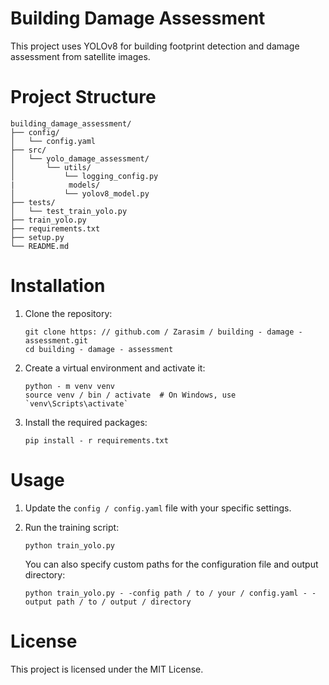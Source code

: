 # Building Damage Assessment

This project uses YOLOv8 for building footprint detection and damage assessment from satellite images.

# Project Structure

```
building_damage_assessment/
├── config/
│   └── config.yaml
├── src/
│   └── yolo_damage_assessment/
│       └── utils/
│           └── logging_config.py
|            models/
│           └── yolov8_model.py
├── tests/
│   └── test_train_yolo.py
├── train_yolo.py
├── requirements.txt
├── setup.py
└── README.md
```

# Installation

1. Clone the repository:
    ```
    git clone https: // github.com / Zarasim / building - damage - assessment.git
    cd building - damage - assessment
    ```

2. Create a virtual environment and activate it:
    ```
    python - m venv venv
    source venv / bin / activate  # On Windows, use `venv\Scripts\activate`
    ```

3. Install the required packages:
    ```
    pip install - r requirements.txt
    ```

# Usage

1. Update the `config / config.yaml` file with your specific settings.

2. Run the training script:
    ```
    python train_yolo.py
    ```

    You can also specify custom paths for the configuration file and output directory:
    ```
    python train_yolo.py - -config path / to / your / config.yaml - -output path / to / output / directory
    ```

# License

This project is licensed under the MIT License.
